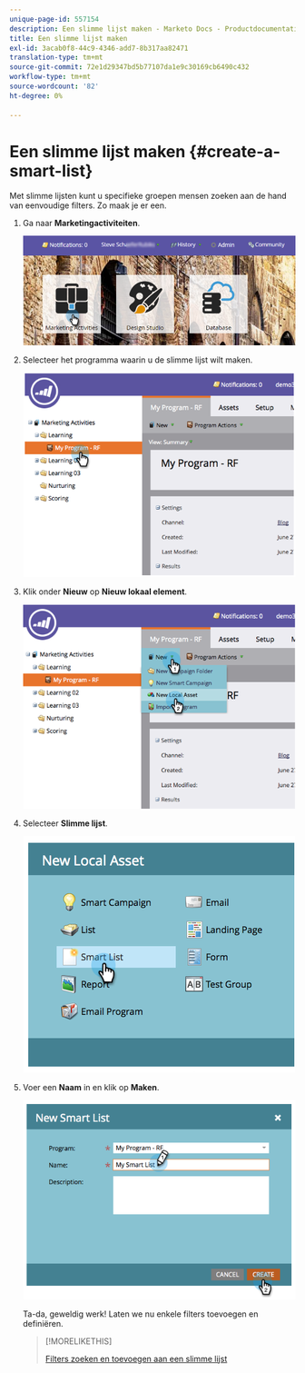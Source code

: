 ```yaml
---
unique-page-id: 557154
description: Een slimme lijst maken - Marketo Docs - Productdocumentatie
title: Een slimme lijst maken
exl-id: 3acab0f8-44c9-4346-add7-8b317aa82471
translation-type: tm+mt
source-git-commit: 72e1d29347bd5b77107da1e9c30169cb6490c432
workflow-type: tm+mt
source-wordcount: '82'
ht-degree: 0%

---
```


# Een slimme lijst maken {#create-a-smart-list}

Met slimme lijsten kunt u specifieke groepen mensen zoeken aan de hand van eenvoudige filters. Zo maak je er een.

1. Ga naar **Marketingactiviteiten**.

   ![](assets/login-marketing-activities.png)

1. Selecteer het programma waarin u de slimme lijst wilt maken.

   ![](assets/image2014-8-11-10-3a17-3a8.png)

1. Klik onder **Nieuw** op **Nieuw lokaal element**.

   ![](assets/image2014-9-9-16-3a26-3a28.png)

1. Selecteer **Slimme lijst**.

   ![](assets/image2014-9-9-16-3a27-3a18.png)

1. Voer een **Naam** in en klik op **Maken**.

   ![](assets/image2014-9-9-16-3a27-3a39.png)

   Ta-da, geweldig werk! Laten we nu enkele filters toevoegen en definiëren.

   >[!MORELIKETHIS]
   >
   >[Filters zoeken en toevoegen aan een slimme lijst](/help/marketo/product-docs/core-marketo-concepts/smart-lists-and-static-lists/creating-a-smart-list/find-and-add-filters-to-a-smart-list.md)
